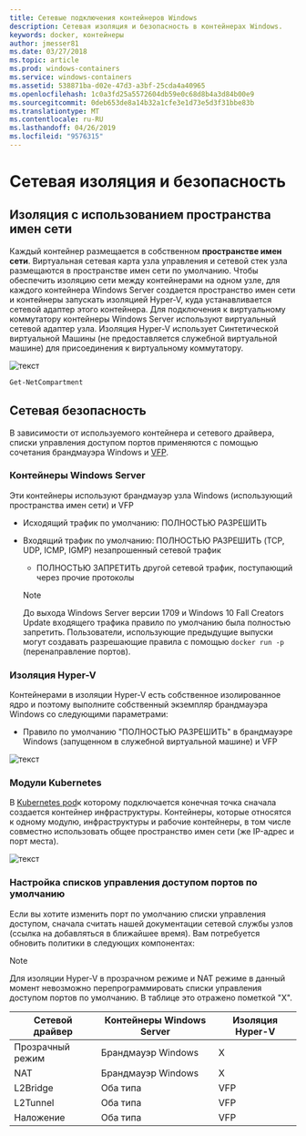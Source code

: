 ```yaml
---
title: Сетевые подключения контейнеров Windows
description: Сетевая изоляция и безопасность в контейнерах Windows.
keywords: docker, контейнеры
author: jmesser81
ms.date: 03/27/2018
ms.topic: article
ms.prod: windows-containers
ms.service: windows-containers
ms.assetid: 538871ba-d02e-47d3-a3bf-25cda4a40965
ms.openlocfilehash: 1c0a3fd25a5572604db59e0c68d8b4a3d84b00e9
ms.sourcegitcommit: 0deb653de8a14b32a1cfe3e1d73e5d3f31bbe83b
ms.translationtype: MT
ms.contentlocale: ru-RU
ms.lasthandoff: 04/26/2019
ms.locfileid: "9576315"
---
```

# <a name="network-isolation-and-security"></a>Сетевая изоляция и безопасность

## <a name="isolation-with-network-namespaces"></a>Изоляция с использованием пространства имен сети

Каждый контейнер размещается в собственном __пространстве имен сети__. Виртуальная сетевая карта узла управления и сетевой стек узла размещаются в пространстве имен сети по умолчанию. Чтобы обеспечить изоляцию сети между контейнерами на одном узле, для каждого контейнера Windows Server создается пространство имен сети и контейнеры запускать изоляцией Hyper-V, куда устанавливается сетевой адаптер этого контейнера. Для подключения к виртуальному коммутатору контейнеры Windows Server используют виртуальный сетевой адаптер узла. Изоляция Hyper-V использует Синтетической виртуальной Машины (не предоставляется служебной виртуальной машине) для присоединения к виртуальному коммутатору.

![текст](media/network-compartment-visual.png)

```powershell
Get-NetCompartment
```

## <a name="network-security"></a>Сетевая безопасность

В зависимости от используемого контейнера и сетевого драйвера, списки управления доступом портов применяются с помощью сочетания брандмауэра Windows и [VFP](https://www.microsoft.com/en-us/research/project/azure-virtual-filtering-platform/).

### <a name="windows-server-containers"></a>Контейнеры Windows Server

Эти контейнеры используют брандмауэр узла Windows (использующий пространства имен сети) и VFP

* Исходящий трафик по умолчанию: ПОЛНОСТЬЮ РАЗРЕШИТЬ
* Входящий трафик по умолчанию: ПОЛНОСТЬЮ РАЗРЕШИТЬ (TCP, UDP, ICMP, IGMP) незапрошенный сетевой трафик
  * ПОЛНОСТЬЮ ЗАПРЕТИТЬ другой сетевой трафик, поступающий через прочие протоколы

  >[!NOTE]
  >До выхода Windows Server версии 1709 и Windows 10 Fall Creators Update входящего трафика правило по умолчанию была полностью запретить. Пользователи, использующие предыдущие выпуски могут создавать разрешающие правила с помощью ``docker run -p`` (перенаправление портов).

### <a name="hyper-v-isolation"></a>Изоляция Hyper-V

Контейнерами в изоляции Hyper-V есть собственное изолированное ядро и поэтому выполните собственный экземпляр брандмауэра Windows со следующими параметрами:

* Правило по умолчанию "ПОЛНОСТЬЮ РАЗРЕШИТЬ" в брандмауэре Windows (запущенном в служебной виртуальной машине) и VFP

![текст](media/windows-firewall-containers.png)

### <a name="kubernetes-pods"></a>Модули Kubernetes

В [Kubernetes pod](https://kubernetes.io/docs/concepts/workloads/pods/pod/)к которому подключается конечная точка сначала создается контейнер инфраструктуры. Контейнеры, которые относятся к одному модулю, инфраструктуры и рабочие контейнеры, в том числе совместно использовать общее пространство имен сети (же IP-адрес и порт места).

![текст](media/pod-network-compartment.png)

### <a name="customizing-default-port-acls"></a>Настройка списков управления доступом портов по умолчанию

Если вы хотите изменить порт по умолчанию списки управления доступом, сначала считать нашей документации сетевой службы узлов (ссылка на добавляться в ближайшее время). Вам потребуется обновить политики в следующих компонентах:

>[!NOTE]
>Для изоляции Hyper-V в прозрачном режиме и NAT режиме в данный момент невозможно перепрограммировать списки управления доступом портов по умолчанию. В таблице это отражено пометкой "X".

| Сетевой драйвер | Контейнеры Windows Server | Изоляция Hyper-V  |
| -------------- |-------------------------- | ------------------- |
| Прозрачный режим | Брандмауэр Windows | X |
| NAT | Брандмауэр Windows | X |
| L2Bridge | Оба типа | VFP |
| L2Tunnel | Оба типа | VFP |
| Наложение  | Оба типа | VFP |